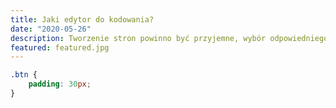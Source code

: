 ```yaml
---
title: Jaki edytor do kodowania?
date: "2020-05-26"
description: Tworzenie stron powinno być przyjemne, wybór odpowiedniego edytora jest bardzo ważne. VS Code czy Sublime Text? A może Atom? Poznaj wszystkie za i przeciw popularnych edytorów.
featured: featured.jpg
---
```


```css
.btn {
    padding: 30px;
}
```